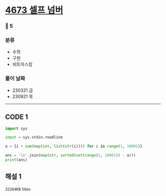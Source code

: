 # [4673 셀프 넘버](https://www.acmicpc.net/problem/4673)

### 🥈 5

### 분류

- 수학
- 구현
- 비트마스킹

### 풀이 날짜

- 230321 금
- 230921 목

---

## CODE 1

```python
import sys

input = sys.stdin.readline

a = {i + sum(map(int, list(str(i)))) for i in range(1, 10001)}

ans = '\n'.join(map(str, sorted(set(range(1, 10001)) - a)))
print(ans)
```

## 해설 1

`32284KB` `56ms`

